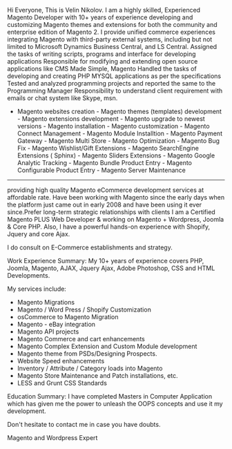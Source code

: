 Hi Everyone,
This is Velin Nikolov.
I am a highly skilled, Experienced Magento Developer with 10+ years of experience developing and customizing Magento themes and extensions for both the community and enterprise edition of Magento 2. I provide unified commerce experiences integrating Magento with third-party external systems, including but not limited to Microsoft Dynamics Business Central, and LS Central.
Assigned the tasks of writing scripts, programs and interface for developing applications Responsible for modifying and extending open source applications like CMS Made Simple, Magento Handled the tasks of developing and creating PHP MYSQL applications as per the specifications Tested and analyzed programming projects and reported the same to the Programming Manager Responsibility to understand client requirement with emails or chat system like Skype, msn.
- Magento websites creation - Magento themes (templates) development - Magento extensions development - Magento upgrade to newest versions - Magento installation - Magento customization - Magento Connect Management - Magento Module Installtion - Magento Payment Gateway - Magento Multi Store - Magento Optimization - Magento Bug Fix - Magento Wishlist/Gift Extensions - Magento SearchEngine Extensions ( Sphinx) - Magento Sliders Extensions - Magento Google Analytic Tracking - Magento Bundle Product Entry - Magento Configurable Product Entry - Magento Server Maintenance
----------------------------------------------------------------
providing high quality Magento eCommerce development services at affordable rate. Have been working with Magento since the early days when the platform just came out in early 2008 and have been using it ever since.Prefer long-term strategic relationships with clients
I am a Certified Magento PLUS Web Developer & working on Magento + Wordpress, Joomla & Core PHP.
Also, I have a powerful hands-on experience with Shopify, Jquery and core Ajax.

I do consult on E-Commerce establishments and strategy.

Work Experience Summary:
My 10+ years of experience covers PHP, Joomla, Magento, AJAX, Jquery Ajax, Adobe Photoshop, CSS and HTML Developments.

My services include:
* Magento Migrations
* Magento / Word Press / Shopify Customization
* osCommerce to Magento Migration
* Magento - eBay integration
* Magento API projects
* Magento Commerce and cart enhancements
* Magento Complex Extension and Custom Module development
* Magento theme from PSDs/Designing Prospects.
* Website Speed enhancements
* Inventory / Attribute / Category loads into Magento
* Magento Store Maintenance and Patch installations, etc.
* LESS and Grunt CSS Standards

Education Summary: I have completed Masters in Computer Application which has given me the power to unleash the OOPS concepts and use it my development.

Don't hesitate to contact me in case you have doubts.

Magento and Wordpress Expert
